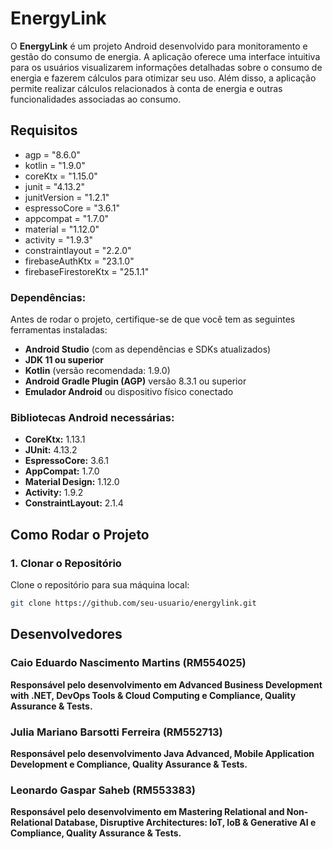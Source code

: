 # EnergyLink 

O **EnergyLink** é um projeto Android desenvolvido para monitoramento e gestão do consumo de energia. A aplicação oferece uma interface intuitiva para os usuários visualizarem informações detalhadas sobre o consumo de energia e fazerem cálculos para otimizar seu uso. Além disso, a aplicação permite realizar cálculos relacionados à conta de energia e outras funcionalidades associadas ao consumo.

## Requisitos
- agp = "8.6.0"
- kotlin = "1.9.0"
- coreKtx = "1.15.0"
- junit = "4.13.2"
- junitVersion = "1.2.1"
- espressoCore = "3.6.1"
- appcompat = "1.7.0"
- material = "1.12.0"
- activity = "1.9.3"
- constraintlayout = "2.2.0"
- firebaseAuthKtx = "23.1.0"
- firebaseFirestoreKtx = "25.1.1"

### Dependências:

Antes de rodar o projeto, certifique-se de que você tem as seguintes ferramentas instaladas:

- **Android Studio** (com as dependências e SDKs atualizados)
- **JDK 11 ou superior**
- **Kotlin** (versão recomendada: 1.9.0)
- **Android Gradle Plugin (AGP)** versão 8.3.1 ou superior
- **Emulador Android** ou dispositivo físico conectado

### Bibliotecas Android necessárias:
- **CoreKtx:** 1.13.1
- **JUnit:** 4.13.2
- **EspressoCore:** 3.6.1
- **AppCompat:** 1.7.0
- **Material Design:** 1.12.0
- **Activity:** 1.9.2
- **ConstraintLayout:** 2.1.4

## Como Rodar o Projeto

### 1. Clonar o Repositório

Clone o repositório para sua máquina local:

```bash
git clone https://github.com/seu-usuario/energylink.git
```

##

## Desenvolvedores

### Caio Eduardo Nascimento Martins (RM554025)
**Responsável pelo desenvolvimento em Advanced Business Development with .NET, DevOps Tools & Cloud Computing e Compliance, Quality Assurance & Tests.**

### Julia Mariano Barsotti Ferreira (RM552713)  
**Responsável pelo desenvolvimento Java Advanced, Mobile Application Development e Compliance, Quality Assurance & Tests.**

### Leonardo Gaspar Saheb (RM553383)  
**Responsável pelo desenvolvimento em Mastering Relational and Non-Relational Database, Disruptive Architectures: IoT, IoB & Generative AI e Compliance, Quality Assurance & Tests.**
